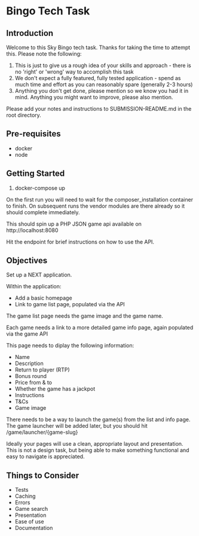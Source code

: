 # Bingo Tech Task



## Introduction

Welcome to this Sky Bingo tech task. Thanks for taking the time to attempt this. Please note the following:

1. This is just to give us a rough idea of your skills and approach - there is no 'right' or 'wrong' way to accomplish this task
2. We don't expect a fully featured, fully tested application - spend as much time and effort as you can reasonably spare (generally 2-3 hours)
3. Anything you don't get done, please mention so we know you had it in mind. Anything you might want to improve, please also mention.

Please add your notes and instructions to SUBMISSION-README.md in the root directory.

## Pre-requisites

* docker
* node


## Getting Started

1. docker-compose up

On the first run you will need to wait for the composer_installation container to finish. On subsequent runs the vendor modules are there already so it should complete immediately.

This should spin up a PHP JSON game api available on http://localhost:8080

Hit the endpoint for brief instructions on how to use the API.


## Objectives

Set up a NEXT application.

Within the application:

* Add a basic homepage
* Link to game list page, populated via the API

The game list page needs the game image and the game name.

Each game needs a link to a more detailed game info page, again populated via the game API

This page needs to diplay the following information:

* Name
* Description
* Return to player (RTP)
* Bonus round
* Price from & to
* Whether the game has a jackpot
* Instructions
* T&Cs
* Game image

There needs to be a way to launch the game(s) from the list and info page. The game launcher will be added later, but you should hit /game/launcher/{game-slug}

Ideally your pages will use a clean, appropriate layout and presentation. This is not a design task, but being able to make something functional and easy to navigate is appreciated.

## Things to Consider

* Tests
* Caching
* Errors
* Game search
* Presentation
* Ease of use
* Documentation
